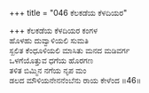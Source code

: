 +++
title = "046 ಕೆಲಕಡೆಯ ಕೆಳದಿಯರ"

+++
ಕೆಲಕಡೆಯ ಕೆಳದಿಯರ ಕಂಗಳ  
ಹೊಳಹು ದುವ್ವಾಳಿಯಲಿ ಸುಮತಿ  
ಸ್ಖಲಿತ ಕೆಂಧೂಳಿಯಲಿ ಮಾಸಿತು ಮನದ ಮಡಿವರ್ಗ  
ಒಳಗೆಯೊತ್ತುವ ಧಗೆಯ ಹೊರಗಣ  
ತಳಿತ ಬಿಮ್ಮಿನ ನಗೆಯ ನೃಪ ಮಂ  
ಡಲದ ಮೌಳಿಯನೇನನೆಂಬೆನು ರಾಯ ಕೇಳೆಂದ     ॥46॥